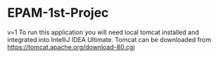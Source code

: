 # EPAM-1st-Projec

v=1
To run this application you will need local tomcat installed and integrated into IntelliJ IDEA Ultimate.
Tomcat can be downloaded from https://tomcat.apache.org/download-80.cgi
